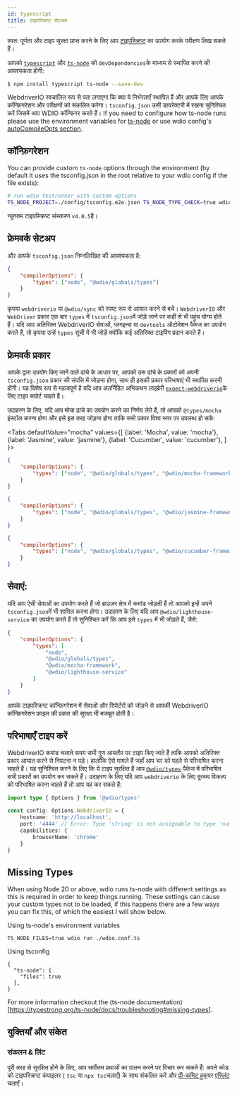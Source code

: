 ```yaml
---
id: typescript
title: टाइपस्क्रिप्ट सेटअप
---
```


स्वत: पूर्णता और टाइप सुरक्षा प्राप्त करने के लिए आप [टाइपस्क्रिप्ट](http://www.typescriptlang.org) का उपयोग करके परीक्षण लिख सकते हैं।

आपको [`typescript`](https://github.com/microsoft/TypeScript) और [`ts-node`](https://github.com/TypeStrong/ts-node) को `devDependencies`के माध्यम से स्थापित करने की आवश्यकता होगी:

```bash npm2yarn
$ npm install typescript ts-node --save-dev
```

WebdriverIO स्वचालित रूप से पता लगाएगा कि क्या ये निर्भरताएँ स्थापित हैं और आपके लिए आपके कॉन्फ़िगरेशन और परीक्षणों को संकलित करेगा। `tsconfig.json` उसी डायरेक्टरी में रखना सुनिश्चित करें जिसमें आप WDIO कॉन्फिगर करते हैं। If you need to configure how ts-node runs please use the environment variables for [ts-node](https://www.npmjs.com/package/ts-node#options) or use wdio config's [autoCompileOpts section](/docs/configurationfile).

## कॉन्फ़िगरेशन

You can provide custom `ts-node` options through the environment (by default it uses the tsconfig.json in the root relative to your wdio config if the file exists):

```sh
# run wdio testrunner with custom options
TS_NODE_PROJECT=./config/tsconfig.e2e.json TS_NODE_TYPE_CHECK=true wdio run wdio.conf.ts
```

न्यूनतम टाइपस्क्रिप्ट संस्करण `v4.0.5`है।

## फ्रेमवर्क सेटअप

और आपके `tsconfig.json` निम्नलिखित की आवश्यकता है:

```json title="tsconfig.json"
{
    "compilerOptions": {
        "types": ["node", "@wdio/globals/types"]
    }
}
```

कृपया `webdriverio` या `@wdio/sync` को स्पष्ट रूप से आयात करने से बचें। `WebdriverIO` और `WebDriver` प्रकार एक बार `types` में `tsconfig.json`में जोड़े जाने पर कहीं से भी पहुंच योग्य होते हैं। यदि आप अतिरिक्त WebdriverIO सेवाओं, प्लगइन्स या `devtools` ऑटोमेशन पैकेज का उपयोग करते हैं, तो कृपया उन्हें `types` सूची में भी जोड़ें क्योंकि कई अतिरिक्त टाइपिंग प्रदान करते हैं।

## फ्रेमवर्क प्रकार

आपके द्वारा उपयोग किए जाने वाले ढांचे के आधार पर, आपको उस ढांचे के प्रकारों को अपनी `tsconfig.json` प्रकार की संपत्ति में जोड़ना होगा, साथ ही इसकी प्रकार परिभाषाएं भी स्थापित करनी होंगी। यह विशेष रूप से महत्वपूर्ण है यदि आप अंतर्निहित अभिकथन लाइब्रेरी [`expect-webdriverio`](https://www.npmjs.com/package/expect-webdriverio)के लिए टाइप सपोर्ट चाहते हैं।

उदाहरण के लिए, यदि आप मोचा ढांचे का उपयोग करने का निर्णय लेते हैं, तो आपको `@types/mocha` इंस्टॉल करना होगा और इसे इस तरह जोड़ना होगा ताकि सभी प्रकार विश्व स्तर पर उपलब्ध हो सकें:

<Tabs
  defaultValue="mocha"
  values={[
    {label: 'Mocha', value: 'mocha'},
 {label: 'Jasmine', value: 'jasmine'},
 {label: 'Cucumber', value: 'cucumber'},
 ]
}>
<TabItem value="mocha">

```json title="tsconfig.json"
{
    "compilerOptions": {
        "types": ["node", "@wdio/globals/types", "@wdio/mocha-framework"]
    }
}
```

</TabItem>
<TabItem value="jasmine">

```json title="tsconfig.json"
{
    "compilerOptions": {
        "types": ["node", "@wdio/globals/types", "@wdio/jasmine-framework"]
    }
}
```

</TabItem>
<TabItem value="cucumber">

```json title="tsconfig.json"
{
    "compilerOptions": {
        "types": ["node", "@wdio/globals/types", "@wdio/cucumber-framework"]
    }
}
```

</TabItem>
</Tabs>

## सेवाएं:

यदि आप ऐसी सेवाओं का उपयोग करते हैं जो ब्राउज़र क्षेत्र में कमांड जोड़ती हैं तो आपको इन्हें अपने `tsconfig.json`में भी शामिल करना होगा। उदाहरण के लिए यदि आप `@wdio/lighthouse-service` का उपयोग करते हैं तो सुनिश्चित करें कि आप इसे `types` में भी जोड़ते हैं, जैसे:

```json title="tsconfig.json"
{
    "compilerOptions": {
        "types": [
            "node",
            "@wdio/globals/types",
            "@wdio/mocha-framework",
            "@wdio/lighthouse-service"
        ]
    }
}
```

आपके टाइपस्क्रिप्ट कॉन्फ़िगरेशन में सेवाओं और रिपोर्टरों को जोड़ने से आपकी WebdriverIO कॉन्फ़िगरेशन फ़ाइल की प्रकार की सुरक्षा भी मजबूत होती है।

## परिभाषाएँ टाइप करें

WebdriverIO कमांड चलाते समय सभी गुण आमतौर पर टाइप किए जाते हैं ताकि आपको अतिरिक्त प्रकार आयात करने से निपटना न पड़े। हालाँकि ऐसे मामले हैं जहाँ आप चर को पहले से परिभाषित करना चाहते हैं। यह सुनिश्चित करने के लिए कि ये टाइप सुरक्षित हैं आप [`@wdio/types`](https://www.npmjs.com/package/@wdio/types) पैकेज में परिभाषित सभी प्रकारों का उपयोग कर सकते हैं। उदाहरण के लिए यदि आप `webdriverio` के लिए दूरस्थ विकल्प को परिभाषित करना चाहते हैं तो आप यह कर सकते हैं:

```ts
import type { Options } from '@wdio/types'

const config: Options.WebdriverIO = {
    hostname: 'http://localhost',
    port: '4444' // Error: Type 'string' is not assignable to type 'number'.ts(2322)
    capabilities: {
        browserName: 'chrome'
    }
}
```

## Missing Types

When using Node 20 or above, wdio runs ts-node with different settings as this is required in order to keep things running. These settings can cause your custom types not to be loaded, if this happens there are a few ways you can fix this, of which the easiest I will show below.

Using ts-node's environment variables
```
TS_NODE_FILES=true wdio run ./wdio.conf.ts
```

Using tsconfig
```
{
  "ts-node": {
    "files": true
  },
}
```

For more information checkout the (ts-node documentation)[https://typestrong.org/ts-node/docs/troubleshooting#missing-types].

## युक्तियाँ और संकेत

### संकलन & लिंट

पूरी तरह से सुरक्षित होने के लिए, आप सर्वोत्तम प्रथाओं का पालन करने पर विचार कर सकते हैं: अपने कोड को टाइपस्क्रिप्ट कंपाइलर ( `tsc` या `npx tsc`चलाएँ) के साथ संकलित करें और [प्री-कमिट हुक](https://github.com/typicode/husky)पर [एस्लिंट](https://www.npmjs.com/package/@typescript-eslint/eslint-plugin) चलाएँ।
